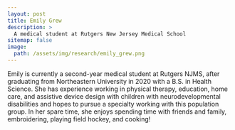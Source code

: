 ```yaml
---
layout: post
title: Emily Grew
description: >
  A medical student at Rutgers New Jersey Medical School
sitemap: false
image:
  path: /assets/img/research/emily_grew.png
---
```


Emily is currently a second-year medical student at Rutgers NJMS,
after graduating from Northeastern University in 2020 with a B.S. in
Health Science. She has experience working in physical therapy,
education, home care, and assistive device design with children with
neurodevelopmental disabilities and hopes to pursue a specialty
working with this population group. In her spare time, she enjoys
spending time with friends and family, embroidering, playing field
hockey, and cooking!